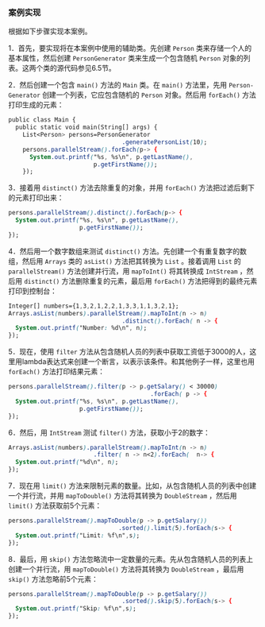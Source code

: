 ### 案例实现

根据如下步骤实现本案例。

1．首先，要实现将在本案例中使用的辅助类。先创建 `Person` 类来存储一个人的基本属性，然后创建 `PersonGenerator` 类来生成一个包含随机 `Person` 对象的列表。这两个类的源代码参见6.5节。

2．然后创建一个包含 `main()` 方法的 `Main` 类。在 `main()` 方法里，先用 `Person-Generator` 创建一个列表，它应包含随机的 `Person` 对象。然后用 `forEach()` 方法打印生成的元素：

```css
public class Main {
  public static void main(String[] args) {
    List<Person> persons=PersonGenerator
                                .generatePersonList(10);
    persons.parallelStream().forEach(p-> {
      System.out.printf("%s, %s\n", p.getLastName(),
                        p.getFirstName());
    });
```

3．接着用 `distinct()` 方法去除重复的对象，并用 `forEach()` 方法把过滤后剩下的元素打印出来：

```css
persons.parallelStream().distinct().forEach(p-> {
  System.out.printf("%s, %s\n", p.getLastName(),
                    p.getFirstName());
});
```

4．然后用一个数字数组来测试 `distinct()` 方法。先创建一个有重复数字的数组，然后用 `Arrays` 类的 `asList()` 方法把其转换为 `List` 。接着调用 `List` 的 `parallelStream()` 方法创建并行流，用 `mapToInt()` 将其转换成 `IntStream` ，然后用 `distinct()` 方法删除重复的元素，最后用 `forEach()` 方法把得到的最终元素打印到控制台：

```css
Integer[] numbers={1,3,2,1,2,2,1,3,3,1,1,3,2,1};
Arrays.asList(numbers).parallelStream().mapToInt(n -> n)
                                .distinct().forEach( n -> {
  System.out.printf("Number: %d\n", n);
});
```

5．现在，使用 `filter` 方法从包含随机人员的列表中获取工资低于3000的人，这里用lambda表达式来创建一个断言，以表示该条件。和其他例子一样，这里也用 `forEach()` 方法打印结果元素：

```css
persons.parallelStream().filter(p -> p.getSalary() < 30000)
                                        .forEach( p -> {
  System.out.printf("%s, %s\n", p.getLastName(),
                    p.getFirstName());
});
```

6．然后，用 `IntStream` 测试 `filter()` 方法，获取小于2的数字：

```css
Arrays.asList(numbers).parallelStream().mapToInt(n -> n)
                        .filter( n -> n<2).forEach(  n-> {
  System.out.printf("%d\n", n);
});
```

7．现在用 `limit()` 方法来限制元素的数量。比如，从包含随机人员的列表中创建一个并行流，并用 `mapToDouble()` 方法将其转换为 `DoubleStream` ，然后用 `limit()` 方法获取前5个元素：

```css
persons.parallelStream().mapToDouble(p -> p.getSalary())
                               .sorted().limit(5).forEach(s-> {
  System.out.printf("Limit: %f\n",s);
});
```

8．最后，用 `skip()` 方法忽略流中一定数量的元素。先从包含随机人员的列表上创建一个并行流，用 `mapToDouble()` 方法将其转换为 `DoubleStream` ，最后用 `skip()` 方法忽略前5个元素：

```css
persons.parallelStream().mapToDouble(p -> p.getSalary())
                                .sorted().skip(5).forEach(s-> {
  System.out.printf("Skip: %f\n",s);
});
```

